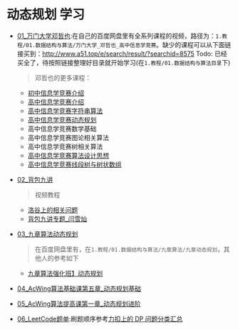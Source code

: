 # 动态规划 学习

+ [01_万门大学邓哲也](https://b23.tv/eZ9JeL):在自己的百度网盘里有全系列课程的视频，路径为：`1.教程/01.数据结构与算法/万门大学_邓哲也_高中信息学竞赛`。缺少的课程可以从下面链接买到：http://www.a51.top/e/search/result/?searchid=8575 Todo: 已经买全了，待按照链接整理好目录就开始学习(在`1.教程/01.数据结构与算法目录`下)
  > 邓哲也的更多课程：
    + [初中信息学竞赛介绍](https://www.bilibili.com/video/BV1DK411T7sN)
    + [高中信息学竞赛介绍](https://www.bilibili.com/video/BV1mh411d7KY)
    + [高中信息学竞赛字符串算法](https://www.bilibili.com/video/BV1uK411s7aZ)
    + [高中信息学竞赛动态规划](https://www.bilibili.com/video/BV1Nf4y1S7Yv)
    + 高中信息学竞赛数学基础
    + 高中信息学竞赛图论相关算法
    + 高中信息学竞赛树相关算法
    + [高中信息学竞赛算法设计思想](https://www.bilibili.com/video/BV1ik4y1z7WR)
    + [高中信息学竞赛线段树与树状数组](https://www.bilibili.com/video/BV1Tk4y1m7VM)

+ [02_背包九讲](https://github.com/tianyicui/pack)
  > 视频教程
  + [洛谷上的相关问题](https://www.bilibili.com/video/BV1n741157pW)
  + [背包九讲专题_闫雪灿](https://www.bilibili.com/video/BV1qt411Z7nE)

+ [03_九章算法动态规划](https://www.jiuzhang.com/course/36/)
  > 在百度网盘里有，在`1.教程/01.数据结构与算法/九章算法/九章动态规划`，其他人的参考如下
  + [九章算法强化班】动态规划](https://littlecurl.github.io/2018/03/08/【九章算法强化班】动态规划/)

+ [04_AcWing算法基础课第五章_动态规划基础](https://www.acwing.com/activity/content/11/)

+ [05_AcWing算法提高课第一章_动态规划进阶](https://www.acwing.com/activity/content/16/)

+ [06_LeetCode题单](https://leetcode-cn.com/tag/dynamic-programming/):刷题顺序参考[力扣上的 DP 问题分类汇总](https://leetcode-cn.com/circle/article/NfHhXD/)